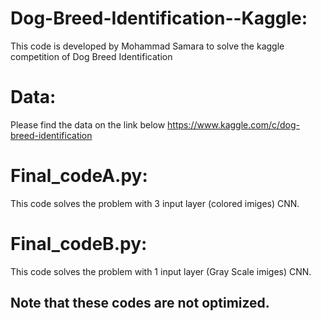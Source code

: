 # Dog-Breed-Identification--Kaggle:
This code is developed by Mohammad Samara to solve the kaggle competition of Dog Breed Identification 

# Data:
Please find the data on the link below
https://www.kaggle.com/c/dog-breed-identification

# Final_codeA.py:
This code solves the problem with 3 input layer (colored imiges) CNN.  

# Final_codeB.py:
This code solves the problem with 1 input layer (Gray Scale imiges) CNN.  

## Note that these codes are not optimized.
